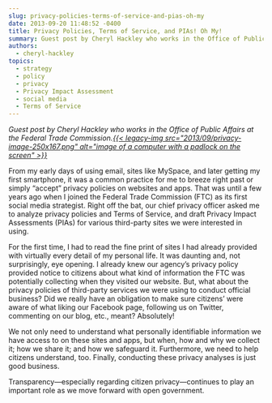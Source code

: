 ```yaml
---
slug: privacy-policies-terms-of-service-and-pias-oh-my
date: 2013-09-20 11:48:52 -0400
title: Privacy Policies, Terms of Service, and PIAs! Oh My!
summary: Guest post by Cheryl Hackley who works in the Office of Public Affairs at the Federal Trade Commission. From my early days of using email, sites like MySpace, and later getting my first smartphone, it was a common practice for me to
authors:
  - cheryl-hackley
topics:
  - strategy
  - policy
  - privacy
  - Privacy Impact Assessment
  - social media
  - Terms of Service
---
```


_Guest post by Cheryl Hackley who works in the Office of Public Affairs at the Federal Trade Commission.[{{< legacy-img src="2013/09/privacy-image-250x167.png" alt="image of a computer with a padlock on the screen" >}}](https://s3.amazonaws.com/digitalgov/_legacy-img/2013/09/privacy-image.png)_

From my early days of using email, sites like MySpace, and later getting my first smartphone, it was a common practice for me to breeze right past or simply &#8220;accept&#8221; privacy policies on websites and apps. That was until a few years ago when I joined the Federal Trade Commission (FTC) as its first social media strategist. Right off the bat, our chief privacy officer asked me to analyze privacy policies and Terms of Service, and draft Privacy Impact Assessments (PIAs) for various third-party sites we were interested in using.

For the first time, I had to read the fine print of sites I had already provided with virtually every detail of my personal life. It was daunting and, not surprisingly, eye opening. I already knew our agency&#8217;s privacy policy provided notice to citizens about what kind of information the FTC was potentially collecting when they visited our website. But, what about the privacy policies of third-party services we were using to conduct official business? Did we really have an obligation to make sure citizens&#8217; were aware of what liking our Facebook page, following us on Twitter, commenting on our blog, etc., meant? Absolutely!

We not only need to understand what personally identifiable information we have access to on these sites and apps, but when, how and why we collect it; how we share it; and how we safeguard it. Furthermore, we need to help citizens understand, too. Finally, conducting these privacy analyses is just good business.

Transparency—especially regarding citizen privacy—continues to play an important role as we move forward with open government.